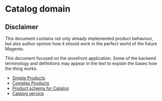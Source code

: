# Catalog domain

## Disclaimer
This document contains not only already implemented product behaviour,
but also author opinion how it should work in the perfect world of the future Magento. 

This document focused on the storefront application.
Some of the backend terminology and definitions may appear in the text to explain the bases how the thing works.

* [Simple Products](catalog-domain/simple-products.md)
* [Complex Products](catalog-domain/understanding-of-complex-product-types.md)
* [Product schema for Catalog](catalog-domain/product-data-object.md)
* [Catalog service](catalog-domain/catalog-service.md)